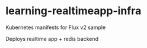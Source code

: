 # learning-realtimeapp-infra

Kubernetes manifests for Flux v2 sample

Deploys realtime app + redis backend
